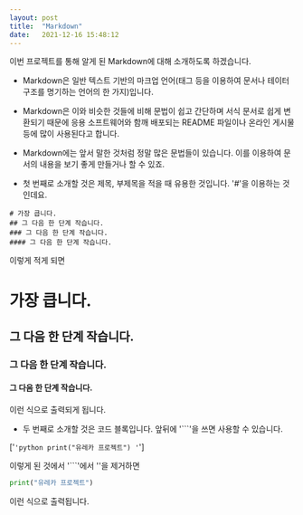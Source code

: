 ```yaml
---
layout: post
title:  "Markdown"
date:   2021-12-16 15:48:12
---
```


이번 프로젝트를 통해 알게 된 Markdown에 대해 소개하도록 하겠습니다.

+ Markdown은 일반 텍스트 기반의 마크업 언어(태그 등을 이용하여 문서나 테이터 구조를 명기하는 언어의 한 가지)입니다.
+ Markdown은 이와 비슷한 것들에 비해 문법이 쉽고 간단하며 서식 문서로 쉽게 변환되기 때문에 응용 소프트웨어와 함깨 배포되는 README 파일이나 온라인 게시물 등에 많이 사용된다고 합니다.

+ Markdown에는 앞서 말한 것처럼 정말 많은 문법들이 있습니다. 이를 이용하여 문서의 내용을 보기 좋게 만들거나 할 수 있죠.
+ 첫 번째로 소개할 것은 제목, 부제목을 적을 때 유용한 것입니다. '#'을 이용하는 것인데요.

```
# 가장 큽니다.
## 그 다음 한 단계 작습니다.
### 그 다음 한 단계 작습니다.
#### 그 다음 한 단계 작습니다.
```
이렇게 적게 되면

# 가장 큽니다.
## 그 다음 한 단계 작습니다.
### 그 다음 한 단계 작습니다.
#### 그 다음 한 단계 작습니다.

이런 식으로 출력되게 됩니다.

+ 두 번째로 소개할 것은 코드 블록입니다. 앞뒤에 '```'을 쓰면 사용할 수 있습니다.

['```'python
print("유레카 프로젝트")
'```']

이렇게 된 것에서 '```'에서 ''을 제거하면

```python
print("유레카 프로젝트")
```

이런 식으로 출력됩니다.


